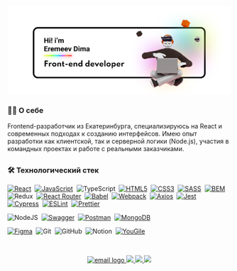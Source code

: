 [![Header](https://github.com/fulprimitiv/fulprimitiv/blob/main/info.png)]()

### 👨‍💻 О себе 
Frontend-разработчик из Екатеринбурга, специализируюсь на React и современных подходах к созданию интерфейсов.
Имею опыт разработки как клиентской, так и серверной логики (Node.js), участия в командных проектах и работе с реальными заказчиками.

##

### 🛠 Технологический стек 
[![React](https://img.shields.io/badge/-React-61DAFB?logo=react&logoColor=white&style=for-the-badge)](https://reactjs.org/)&nbsp;
[![JavaScript](https://img.shields.io/badge/javascript-%23323330.svg?style=for-the-badge&logo=javascript&logoColor=%23F7DF1E)](https://developer.mozilla.org/en-US/docs/Web/JavaScript)&nbsp;
![TypeScript](https://img.shields.io/badge/typescript-%23007ACC.svg?style=for-the-badge&logo=typescript&logoColor=white)&nbsp;
[![HTML5](https://img.shields.io/badge/html5-%23E34F26.svg?style=for-the-badge&logo=html5&logoColor=white)](https://developer.mozilla.org/en-US/docs/Web/HTML)&nbsp;
[![CSS3](https://img.shields.io/badge/css3-%231572B6.svg?style=for-the-badge&logo=css3&logoColor=white)](https://developer.mozilla.org/en-US/docs/Web/CSS)&nbsp;
[![SASS](https://img.shields.io/badge/SASS-%23C69D73.svg?style=for-the-badge&logo=sass&logoColor=white)](https://sass-lang.com/)&nbsp;
[![BEM](https://img.shields.io/badge/BEM-000000?style=for-the-badge&logo=bem&logoColor=white)](https://en.bem.info/)&nbsp;
![Redux](https://img.shields.io/badge/redux-%23593d88.svg?style=for-the-badge&logo=redux&logoColor=white)&nbsp;
[![React Router](https://img.shields.io/badge/React_Router-CA4245?style=for-the-badge&logo=react-router&logoColor=white)](https://reactrouter.com/)&nbsp;
[![Babel](https://img.shields.io/badge/Babel-%23F9DC3E.svg?style=for-the-badge&logo=babel&logoColor=black)](https://babeljs.io/)&nbsp;
[![Webpack](https://img.shields.io/badge/Webpack-%238DD6F9.svg?style=for-the-badge&logo=webpack&logoColor=black)](https://webpack.js.org/)&nbsp;
[![Axios](https://img.shields.io/badge/Axios-5A29E4?style=for-the-badge&logo=axios&logoColor=white)](https://axios-http.com/)&nbsp;
[![Jest](https://img.shields.io/badge/-Jest-%23C21325?style=for-the-badge&logo=jest&logoColor=white)](https://jestjs.io/)&nbsp;
[![Cypress](https://img.shields.io/badge/-Cypress-%23E5E5E5?style=for-the-badge&logo=cypress&logoColor=058a5e)](https://www.cypress.io/)&nbsp;
[![ESLint](https://img.shields.io/badge/ESLint-4B3263?style=for-the-badge&logo=eslint&logoColor=white)](https://eslint.org/)&nbsp;
[![Prettier](https://img.shields.io/badge/Prettier-F7B93E?style=for-the-badge&logo=prettier&logoColor=black)](https://prettier.io/)&nbsp;

![NodeJS](https://img.shields.io/badge/node.js-6DA55F?style=for-the-badge&logo=node.js&logoColor=white)&nbsp;
[![Swagger](https://img.shields.io/badge/-Swagger-%23Clojure?style=for-the-badge&logo=swagger&logoColor=white)](https://swagger.io/)&nbsp;
[![Postman](https://img.shields.io/badge/Postman-FF6C37?style=for-the-badge&logo=postman&logoColor=white)](https://www.postman.com/)&nbsp;
[![MongoDB](https://img.shields.io/badge/MongoDB-%234ea94b.svg?style=for-the-badge&logo=mongodb&logoColor=white)](https://www.mongodb.com/)&nbsp;

[![Figma](https://img.shields.io/badge/figma-%23F24E1E.svg?style=for-the-badge&logo=figma&logoColor=white)](https://www.figma.com/)&nbsp;
![Git](https://img.shields.io/badge/git-%23F05033.svg?style=for-the-badge&logo=git&logoColor=white)&nbsp;
![GitHub](https://img.shields.io/badge/github-%23121011.svg?style=for-the-badge&logo=github&logoColor=white)&nbsp;
![Notion](https://img.shields.io/badge/Notion-%23000000.svg?style=for-the-badge&logo=notion&logoColor=white)&nbsp;
[![YouGile](https://img.shields.io/badge/YouGile-1E90FF?style=for-the-badge&logoColor=white)](https://yougile.com/)&nbsp;

## 
<br>
<div align="center">
  <a href="mailto:eremeevdima51@gmail.com" target="_blank">
    <img src="https://img.shields.io/static/v1?message=Email&logo=gmail&label=&color=D14836&logoColor=white&style=for-the-badge" height="30" alt="email logo" />
  </a>
  <a href="https://t.me/fulprimitiv" target="_blank">
    <img src="https://img.shields.io/static/v1?message=Telegram&logo=telegram&label=&color=2CA5E0&logoColor=white&labelColor=&style=for-the-badge" height="30" />
  </a>
  <a href="https://vk.com/fulprimitiv" target="_blank">
    <img src="https://img.shields.io/static/v1?message=VK&logo=vk&label=&color=0077FF&logoColor=white&style=for-the-badge" height="30" />
  </a>
  <img src="https://komarev.com/ghpvc/?username=fulprimitiv&style=for-the-badge&color=blue" height="30" />
</div>

